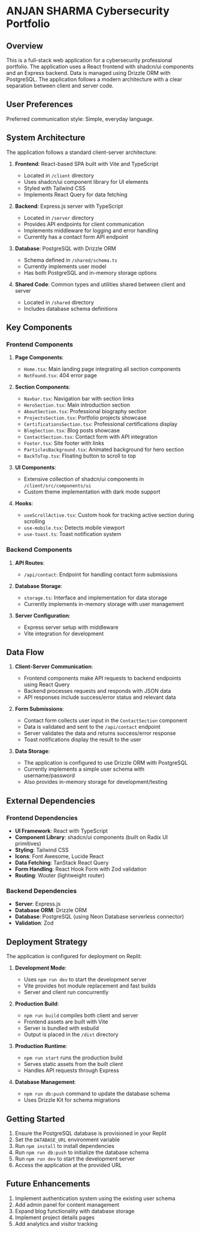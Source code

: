 # ANJAN SHARMA Cybersecurity Portfolio

## Overview

This is a full-stack web application for a cybersecurity professional portfolio. The application uses a React frontend with shadcn/ui components and an Express backend. Data is managed using Drizzle ORM with PostgreSQL. The application follows a modern architecture with a clear separation between client and server code.

## User Preferences

Preferred communication style: Simple, everyday language.

## System Architecture

The application follows a standard client-server architecture:

1. **Frontend**: React-based SPA built with Vite and TypeScript
   - Located in `/client` directory
   - Uses shadcn/ui component library for UI elements
   - Styled with Tailwind CSS
   - Implements React Query for data fetching

2. **Backend**: Express.js server with TypeScript
   - Located in `/server` directory
   - Provides API endpoints for client communication
   - Implements middleware for logging and error handling
   - Currently has a contact form API endpoint

3. **Database**: PostgreSQL with Drizzle ORM
   - Schema defined in `/shared/schema.ts`
   - Currently implements user model
   - Has both PostgreSQL and in-memory storage options

4. **Shared Code**: Common types and utilities shared between client and server
   - Located in `/shared` directory
   - Includes database schema definitions

## Key Components

### Frontend Components

1. **Page Components**:
   - `Home.tsx`: Main landing page integrating all section components
   - `NotFound.tsx`: 404 error page

2. **Section Components**:
   - `Navbar.tsx`: Navigation bar with section links
   - `HeroSection.tsx`: Main introduction section
   - `AboutSection.tsx`: Professional biography section
   - `ProjectsSection.tsx`: Portfolio projects showcase
   - `CertificationsSection.tsx`: Professional certifications display
   - `BlogSection.tsx`: Blog posts showcase
   - `ContactSection.tsx`: Contact form with API integration
   - `Footer.tsx`: Site footer with links
   - `ParticlesBackground.tsx`: Animated background for hero section
   - `BackToTop.tsx`: Floating button to scroll to top

3. **UI Components**:
   - Extensive collection of shadcn/ui components in `/client/src/components/ui`
   - Custom theme implementation with dark mode support

4. **Hooks**:
   - `useScrollActive.tsx`: Custom hook for tracking active section during scrolling
   - `use-mobile.tsx`: Detects mobile viewport
   - `use-toast.ts`: Toast notification system

### Backend Components

1. **API Routes**:
   - `/api/contact`: Endpoint for handling contact form submissions

2. **Database Storage**:
   - `storage.ts`: Interface and implementation for data storage
   - Currently implements in-memory storage with user management

3. **Server Configuration**:
   - Express server setup with middleware
   - Vite integration for development

## Data Flow

1. **Client-Server Communication**:
   - Frontend components make API requests to backend endpoints using React Query
   - Backend processes requests and responds with JSON data
   - API responses include success/error status and relevant data

2. **Form Submissions**:
   - Contact form collects user input in the `ContactSection` component
   - Data is validated and sent to the `/api/contact` endpoint
   - Server validates the data and returns success/error response
   - Toast notifications display the result to the user

3. **Data Storage**:
   - The application is configured to use Drizzle ORM with PostgreSQL
   - Currently implements a simple user schema with username/password
   - Also provides in-memory storage for development/testing

## External Dependencies

### Frontend Dependencies

- **UI Framework**: React with TypeScript
- **Component Library**: shadcn/ui components (built on Radix UI primitives)
- **Styling**: Tailwind CSS
- **Icons**: Font Awesome, Lucide React
- **Data Fetching**: TanStack React Query
- **Form Handling**: React Hook Form with Zod validation
- **Routing**: Wouter (lightweight router)

### Backend Dependencies

- **Server**: Express.js
- **Database ORM**: Drizzle ORM
- **Database**: PostgreSQL (using Neon Database serverless connector)
- **Validation**: Zod

## Deployment Strategy

The application is configured for deployment on Replit:

1. **Development Mode**:
   - Uses `npm run dev` to start the development server
   - Vite provides hot module replacement and fast builds
   - Server and client run concurrently

2. **Production Build**:
   - `npm run build` compiles both client and server
   - Frontend assets are built with Vite
   - Server is bundled with esbuild
   - Output is placed in the `/dist` directory

3. **Production Runtime**:
   - `npm run start` runs the production build
   - Serves static assets from the built client
   - Handles API requests through Express

4. **Database Management**:
   - `npm run db:push` command to update the database schema
   - Uses Drizzle Kit for schema migrations

## Getting Started

1. Ensure the PostgreSQL database is provisioned in your Replit
2. Set the `DATABASE_URL` environment variable
3. Run `npm install` to install dependencies
4. Run `npm run db:push` to initialize the database schema
5. Run `npm run dev` to start the development server
6. Access the application at the provided URL

## Future Enhancements

1. Implement authentication system using the existing user schema
2. Add admin panel for content management
3. Expand blog functionality with database storage
4. Implement project details pages
5. Add analytics and visitor tracking